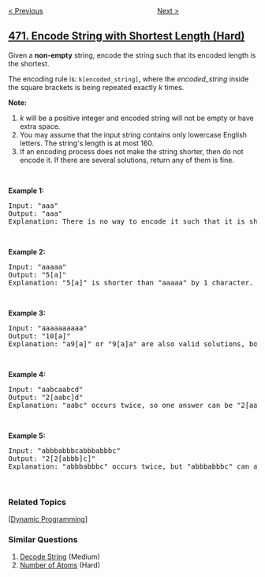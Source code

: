 <!--|This file generated by command(leetcode description); DO NOT EDIT.    |-->
<!--+----------------------------------------------------------------------+-->
<!--|@author    openset <openset.wang@gmail.com>                           |-->
<!--|@link      https://github.com/openset                                 |-->
<!--|@home      https://github.com/openset/leetcode                        |-->
<!--+----------------------------------------------------------------------+-->

[< Previous](../implement-rand10-using-rand7 "Implement Rand10() Using Rand7()")
　　　　　　　　　　　　　　　　
[Next >](../concatenated-words "Concatenated Words")

## [471. Encode String with Shortest Length (Hard)](https://leetcode.com/problems/encode-string-with-shortest-length "编码最短长度的字符串")

<p>Given a <b>non-empty</b> string, encode the string such that its encoded length is the shortest.</p>

<p>The encoding rule is: <code>k[encoded_string]</code>, where the <i>encoded_string</i> inside the square brackets is being repeated exactly <i>k</i> times.</p>

<p><b>Note:</b></p>

<ol>
	<li><i>k</i> will be a positive integer and encoded string will not be empty or have extra space.</li>
	<li>You may assume that the input string contains only lowercase English letters. The string&#39;s length is at most 160.</li>
	<li>If an encoding process does not make the string shorter, then do not encode it. If there are several solutions, return any of them is fine.</li>
</ol>

<p>&nbsp;</p>

<p><b>Example 1:</b></p>

<pre>
Input: &quot;aaa&quot;
Output: &quot;aaa&quot;
Explanation: There is no way to encode it such that it is shorter than the input string, so we do not encode it.
</pre>

<p>&nbsp;</p>

<p><b>Example 2:</b></p>

<pre>
Input: &quot;aaaaa&quot;
Output: &quot;5[a]&quot;
Explanation: &quot;5[a]&quot; is shorter than &quot;aaaaa&quot; by 1 character.
</pre>

<p>&nbsp;</p>

<p><b>Example 3:</b></p>

<pre>
Input: &quot;aaaaaaaaaa&quot;
Output: &quot;10[a]&quot;
Explanation: &quot;a9[a]&quot; or &quot;9[a]a&quot; are also valid solutions, both of them have the same length = 5, which is the same as &quot;10[a]&quot;.
</pre>

<p>&nbsp;</p>

<p><b>Example 4:</b></p>

<pre>
Input: &quot;aabcaabcd&quot;
Output: &quot;2[aabc]d&quot;
Explanation: &quot;aabc&quot; occurs twice, so one answer can be &quot;2[aabc]d&quot;.
</pre>

<p>&nbsp;</p>

<p><b>Example 5:</b></p>

<pre>
Input: &quot;abbbabbbcabbbabbbc&quot;
Output: &quot;2[2[abbb]c]&quot;
Explanation: &quot;abbbabbbc&quot; occurs twice, but &quot;abbbabbbc&quot; can also be encoded to &quot;2[abbb]c&quot;, so one answer can be &quot;2[2[abbb]c]&quot;.
</pre>

<p>&nbsp;</p>

### Related Topics
  [[Dynamic Programming](../../tag/dynamic-programming/README.md)]

### Similar Questions
  1. [Decode String](../decode-string) (Medium)
  1. [Number of Atoms](../number-of-atoms) (Hard)

